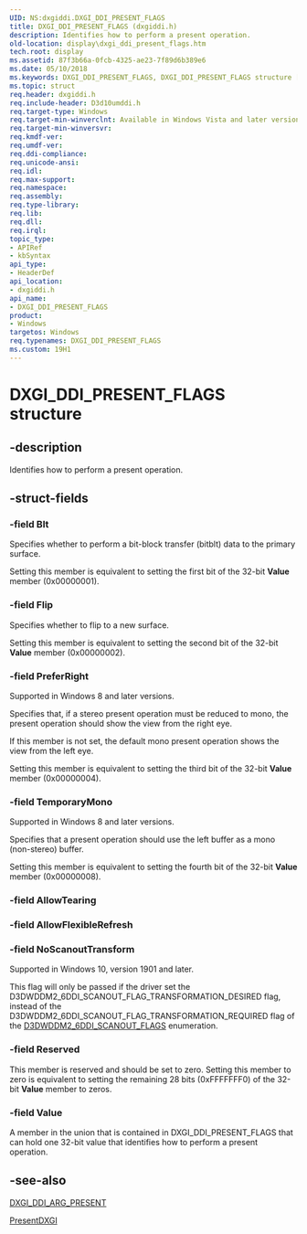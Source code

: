 ```yaml
---
UID: NS:dxgiddi.DXGI_DDI_PRESENT_FLAGS
title: DXGI_DDI_PRESENT_FLAGS (dxgiddi.h)
description: Identifies how to perform a present operation.
old-location: display\dxgi_ddi_present_flags.htm
tech.root: display
ms.assetid: 87f3b66a-0fcb-4325-ae23-7f89d6b389e6
ms.date: 05/10/2018
ms.keywords: DXGI_DDI_PRESENT_FLAGS, DXGI_DDI_PRESENT_FLAGS structure [Display Devices], UMDisplayDriver_Dx10param_Structs_75234d4d-acce-4f1f-804c-f7128d885c2f.xml, display.dxgi_ddi_present_flags, dxgiddi/DXGI_DDI_PRESENT_FLAGS
ms.topic: struct
req.header: dxgiddi.h
req.include-header: D3d10umddi.h
req.target-type: Windows
req.target-min-winverclnt: Available in Windows Vista and later versions of the Windows operating systems.
req.target-min-winversvr: 
req.kmdf-ver: 
req.umdf-ver: 
req.ddi-compliance: 
req.unicode-ansi: 
req.idl: 
req.max-support: 
req.namespace: 
req.assembly: 
req.type-library: 
req.lib: 
req.dll: 
req.irql: 
topic_type:
- APIRef
- kbSyntax
api_type:
- HeaderDef
api_location:
- dxgiddi.h
api_name:
- DXGI_DDI_PRESENT_FLAGS
product:
- Windows
targetos: Windows
req.typenames: DXGI_DDI_PRESENT_FLAGS
ms.custom: 19H1
---
```


# DXGI_DDI_PRESENT_FLAGS structure


## -description


Identifies how to perform a present operation.


## -struct-fields




### -field Blt

Specifies whether to perform a bit-block transfer (bitblt) data to the primary surface. 

Setting this member is equivalent to setting the first bit of the 32-bit <b>Value</b> member (0x00000001).


### -field Flip

Specifies whether to flip to a new surface. 

Setting this member is equivalent to setting the second bit of the 32-bit <b>Value</b> member (0x00000002).


### -field PreferRight

Supported in Windows 8 and later versions.

Specifies that, if a stereo present operation must be reduced to mono, the present operation should show the view from the right eye.

If this member is not set, the default mono present operation shows the view from the left eye.

Setting this member is equivalent to setting the third bit of the 32-bit <b>Value</b> member (0x00000004).


### -field TemporaryMono

Supported in Windows 8 and later versions.

Specifies that  a present operation should use the left buffer as a mono (non-stereo) buffer.

Setting this member is equivalent to setting the fourth bit of the 32-bit <b>Value</b> member (0x00000008).


### -field AllowTearing




### -field AllowFlexibleRefresh

 
### -field NoScanoutTransform

Supported in Windows 10, version 1901 and later.

This flag will only be passed if the driver set the D3DWDDM2_6DDI_SCANOUT_FLAG_TRANSFORMATION_DESIRED flag, instead of the D3DWDDM2_6DDI_SCANOUT_FLAG_TRANSFORMATION_REQUIRED flag of the [D3DWDDM2_6DDI_SCANOUT_FLAGS](..\d3d10umddi\ne-d3d10umddi-d3dwddm2_6ddi_scanout_flags.md) enumeration.

### -field Reserved

This member is reserved and should be set to zero. Setting this member to zero is equivalent to setting the remaining 28 bits (0xFFFFFFF0) of the 32-bit <b>Value</b> member to zeros.


### -field Value

A member in the union that is contained in DXGI_DDI_PRESENT_FLAGS that can hold one 32-bit value that identifies how to perform a present operation.


## -see-also




<a href="https://docs.microsoft.com/windows-hardware/drivers/ddi/content/dxgiddi/ns-dxgiddi-dxgi_ddi_arg_present">DXGI_DDI_ARG_PRESENT</a>



<a href="https://docs.microsoft.com/windows-hardware/drivers/ddi/content/dxgiddi/ns-dxgiddi-dxgi_ddi_base_functions">PresentDXGI</a>
 

 

